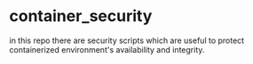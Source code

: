 # container_security
in this repo there are security scripts which are useful to protect containerized environment's availability and integrity.
